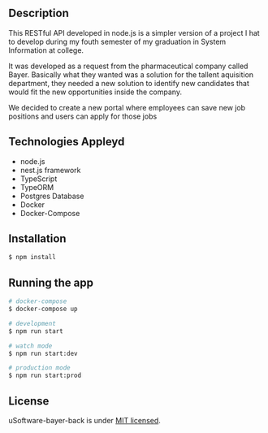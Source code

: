## Description

This RESTful API developed in node.js is a simpler version of a project I hat to develop during my fouth semester of my graduation in System Information at college.

It was developed as a request from the pharmaceutical company called Bayer. Basically what they wanted was a solution for the tallent aquisition department, they needed a new solution to identify new candidates that would fit the new opportunities inside the company.

We decided to create a new portal where employees can save new job positions and users can apply for those jobs

## Technologies Appleyd
- node.js
- nest.js framework
- TypeScript
- TypeORM
- Postgres Database
- Docker
- Docker-Compose

## Installation

```bash
$ npm install
```

## Running the app

```bash
# docker-compose
$ docker-compose up

# development
$ npm run start

# watch mode
$ npm run start:dev

# production mode
$ npm run start:prod
```
## License

  uSoftware-bayer-back is under [MIT licensed](LICENSE).
